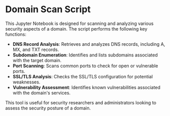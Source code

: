 # Domain Scan Script

This Jupyter Notebook is designed for scanning and analyzing various security aspects of a domain. The script performs the following key functions:

- **DNS Record Analysis**: Retrieves and analyzes DNS records, including A, MX, and TXT records.
- **Subdomain Enumeration**: Identifies and lists subdomains associated with the target domain.
- **Port Scanning**: Scans common ports to check for open or vulnerable ports.
- **SSL/TLS Analysis**: Checks the SSL/TLS configuration for potential weaknesses.
- **Vulnerability Assessment**: Identifies known vulnerabilities associated with the domain's services.

This tool is useful for security researchers and administrators looking to assess the security posture of a domain.
